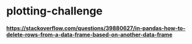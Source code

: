 # plotting-challenge
#### https://stackoverflow.com/questions/39880627/in-pandas-how-to-delete-rows-from-a-data-frame-based-on-another-data-frame
